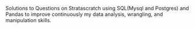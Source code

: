 Solutions to Questions on Stratascratch using SQL(Mysql and Postgres) and Pandas to improve continuously my data analysis, wrangling, and manipulation skills. 
